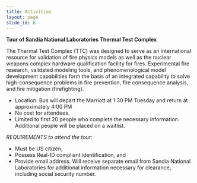 ```yaml
---
title: Activities
layout: page
slide_id: 8
---
```


**Tour of Sandia National Laboratories Thermal Test Complex**

The Thermal Test Complex (TTC) was designed to serve as an international resource for validation of fire physics models as well as the nuclear weapons complex hardware qualification facility for fires.  Experimental fire research, validated modeling tools, and phenomenological model development capabilities form the basis of an integrated capability to solve high-consequence problems in fire prevention, fire consequence analysis, and fire mitigation (firefighting).

* Location: Bus will depart the Marriott at 1:30 PM Tuesday and return at approximately 4:00 PM
* No cost for attendees.
* Limited to first 20 people who complete the necessary information. Additional people will be placed on a waitlist.

*REQUIREMENTS to attend the tour:*
* Must be US citizen, 
* Possess Real-ID compliant identification, and 
* Provide email address. Will receive separate email from Sandia National Laboratories for additional information necessary for clearance, including social security number.
